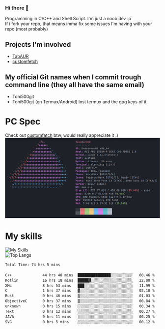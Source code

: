### Hi there 👋

Programming in C/C++ and Shell Script. I'm just a noob dev :p\
If i fork your repo, that means imma fix some issues I'm having with your repo (most probably)

## Projects I'm involved
 - [TabAUR](https://github.com/BurntRanch/TabAUR)
 - [customfetch](https://github.com/Toni500github/customfetch)

## My official Git names when I commit trough command line (they all have the same email)
* Toni500git
* ~~Toni500git (on Termux/Android)~~ lost termux and the gpg keys of it

# PC Spec
Check out [customfetch](https://github.com/Toni500github/customfetch) btw, would really appreciate it :)
![screenshot.png](https://github.com/Toni500github/customfetch/raw/main/screenshot.png)

# My skills
[![My Skills](https://skillicons.dev/icons?i=cpp,bash,androidstudio,arch,linux&theme=light)](https://skillicons.dev)\
![Top Langs](https://github-readme-stats.vercel.app/api/top-langs/?username=Toni500github&layout=compact)

<!--START_SECTION:waka-->

```txt
Total Time: 74 hrs 5 mins

C++              44 hrs 48 mins  ███████████████░░░░░░░░░░   60.46 %
Kotlin           16 hrs 18 mins  █████▓░░░░░░░░░░░░░░░░░░░   22.00 %
XML              8 hrs 53 mins   ███░░░░░░░░░░░░░░░░░░░░░░   11.99 %
C                1 hrs 37 mins   ▓░░░░░░░░░░░░░░░░░░░░░░░░   02.18 %
Rust             0 hrs 46 mins   ▒░░░░░░░░░░░░░░░░░░░░░░░░   01.03 %
ObjectiveC       0 hrs 37 mins   ▒░░░░░░░░░░░░░░░░░░░░░░░░   00.84 %
unknown          0 hrs 15 mins   ░░░░░░░░░░░░░░░░░░░░░░░░░   00.34 %
Text             0 hrs 12 mins   ░░░░░░░░░░░░░░░░░░░░░░░░░   00.27 %
JAVA             0 hrs 11 mins   ░░░░░░░░░░░░░░░░░░░░░░░░░   00.25 %
SVG              0 hrs 5 mins    ░░░░░░░░░░░░░░░░░░░░░░░░░   00.12 %
```

<!--END_SECTION:waka-->
